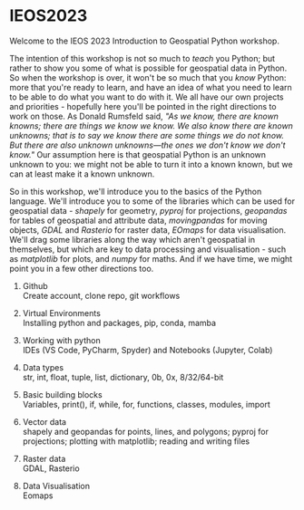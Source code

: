 # IEOS2023

Welcome to the IEOS 2023 Introduction to Geospatial Python workshop.

The intention of this workshop is not so much to _teach_ you Python; but rather to show you some of what is possible for geospatial data in Python. So when the workshop is over, it won't be so much that you _know_ Python: more that you're ready to learn, and have an idea of what you need to learn to be able to do what you want to do with it. We all have our own projects and priorities - hopefully here you'll be pointed in the right directions to work on those. As Donald Rumsfeld said, _"As we know, there are known knowns; there are things we know we know. We also know there are known unknowns; that is to say we know there are some things we do not know. But there are also unknown unknowns—the ones we don't know we don't know."_ Our assumption here is that geospatial Python is an unknown unknown to you: we might not be able to turn it into a known known, but we can at least make it a known unknown.

So in this workshop, we'll introduce you to the basics of the Python language. We'll introduce you to some of the libraries which can be used for geospatial data - _shapely_ for geometry, _pyproj_ for projections, _geopandas_ for tables of geospatial and attribute data, _movingpandas_ for moving objects, _GDAL_ and _Rasterio_ for raster data, _EOmaps_ for data visualisation. We'll drag some libraries along the way which aren't geospatial in themselves, but which are key to data processing and visualisation - such as _matplotlib_ for plots, and _numpy_ for maths. And if we have time, we might point you in a few other directions too.

1. Github  
Create account, clone repo, git workflows

2. Virtual Environments  
Installing python and packages, pip, conda, mamba

3. Working with python  
IDEs (VS Code, PyCharm, Spyder) and Notebooks (Jupyter, Colab) 

4. Data types   
str, int, float, tuple, list, dictionary, 0b, 0x, 8/32/64-bit

5. Basic building blocks  
Variables, print(), if, while, for, functions, classes, modules, import

6. Vector data  
shapely and geopandas for points, lines, and polygons; pyproj for projections; plotting with matplotlib; reading and writing files

7. Raster data  
GDAL, Rasterio

8. Data Visualisation  
Eomaps




